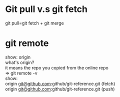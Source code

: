 # Git pull v.s git fetch
git pull=git fetch + git merge
  
# git remote  
show: origin  
what's origin?  
it means the repo you copied from the online repo  
=> git remote -v  
show:   
origin	git@github.com:github/git-reference.git (fetch)  
origin	git@github.com:github/git-reference.git (push)  
